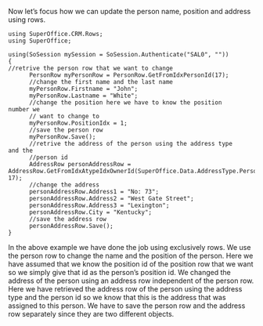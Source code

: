 <properties date="2016-05-10"
SortOrder="8"
/>

 

Now let’s focus how we can update the person name, position and address using rows.

```
using SuperOffice.CRM.Rows;
using SuperOffice;
 
using(SoSession mySession = SoSession.Authenticate("SAL0", ""))
{
//retrive the person row that we want to change
      PersonRow myPersonRow = PersonRow.GetFromIdxPersonId(17);
      //change the first name and the last name
      myPersonRow.Firstname = "John";
      myPersonRow.Lastname = "White";
      //change the position here we have to know the position
number we
      // want to change to
      myPersonRow.PositionIdx = 1;
      //save the person row
      myPersonRow.Save();
      //retrive the address of the person using the address type
and the
      //person id
      AddressRow personAddressRow =
AddressRow.GetFromIdxAtypeIdxOwnerId(SuperOffice.Data.AddressType.PersonPrivateAddress,
17);
      //change the address
      personAddressRow.Address1 = "No: 73";
      personAddressRow.Address2 = "West Gate Street";
      personAddressRow.Address3 = "Lexington";
      personAddressRow.City = "Kentucky";
      //save the address row
      personAddressRow.Save();
}
```

 

In the above example we have done the job using exclusively rows. We use the person row to change the name and the position of the person. Here we have assumed that we know the position id of the position row that we want so we simply give that id as the person’s position id. We changed the address of the person using an address row independent of the person row. Here we have retrieved the address row of the person using the address type and the person id so we know that this is the address that was assigned to this person. We have to save the person row and the address row separately since they are two different objects.

 
